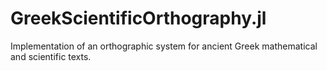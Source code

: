 # GreekScientificOrthography.jl


Implementation of an orthographic system for ancient Greek mathematical and scientific texts.
